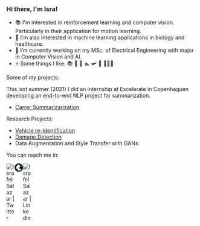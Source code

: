 ### Hi there, I'm Isra!

<!--
**israfelsr/israfelsr** is a ✨ _special_ ✨ repository because its `README.md` (this file) appears on your GitHub profile.
Here are some ideas to get you started:
-->

- 📚 I'm interested in reinforcement learning and computer vision. Particularly in their application for motion learning.
- 🧬 I'm also interested in machine learning applications in biology and healthcare.
- 🔭 I’m currently working on my MSc. of Electrical Engineering with major in Computer Vision and AI.
- ⚡ Some things I like: 📚 🏃‍ 🤖 🏊‍ 🛩 🧠 🚴🏽‍♂️

Some of my projects:

This last summer (2021) I did an internship at Excelerate in Copenhaguen developing an end-to-end NLP project for summarization.
- [Carrer Summarizarization](https://github.com/israfelsr/course-summarization)

Research Projects:
- [Vehicle re-Identification](https://github.com/israfelsr/vehicle-re-identification)
- [Damage Detection]()
- Data Augmentation and Style Transfer with GANs

You can reach me in:

[<img align="left" alt="IsrafelSalazar | Twitter" width="22px" src="https://cdn-icons-png.flaticon.com/512/1384/1384017.png" />](https://twitter.com/IsrafelSalazar)
[<img align="left" alt="http://israfelsr.github.io/" width="22px" src="https://raw.githubusercontent.com/iconic/open-iconic/master/svg/globe.svg" />](http://israfelsr.github.io/)
[<img align="left" alt="IsrafelSalazar | LinkedIn" width="22px" src="https://cdn.jsdelivr.net/npm/simple-icons@v3/icons/linkedin.svg" />](https://www.linkedin.com/in/israfelsalazar/)

